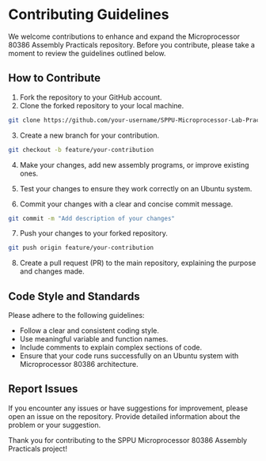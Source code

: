 # Contributing Guidelines

We welcome contributions to enhance and expand the Microprocessor 80386 Assembly Practicals repository. Before you contribute, please take a moment to review the guidelines outlined below.

## How to Contribute

1. Fork the repository to your GitHub account.
2. Clone the forked repository to your local machine.

```bash
git clone https://github.com/your-username/SPPU-Microprocessor-Lab-Practicals.git
```

3. Create a new branch for your contribution.

```bash
git checkout -b feature/your-contribution
```

4. Make your changes, add new assembly programs, or improve existing ones.

5. Test your changes to ensure they work correctly on an Ubuntu system.

6. Commit your changes with a clear and concise commit message.

```bash
git commit -m "Add description of your changes"
```

7. Push your changes to your forked repository.

```bash
git push origin feature/your-contribution
```

8. Create a pull request (PR) to the main repository, explaining the purpose and changes made.

## Code Style and Standards

Please adhere to the following guidelines:

- Follow a clear and consistent coding style.
- Use meaningful variable and function names.
- Include comments to explain complex sections of code.
- Ensure that your code runs successfully on an Ubuntu system with Microprocessor 80386 architecture.

## Report Issues

If you encounter any issues or have suggestions for improvement, please open an issue on the repository. Provide detailed information about the problem or your suggestion.

Thank you for contributing to the SPPU Microprocessor 80386 Assembly Practicals project!
